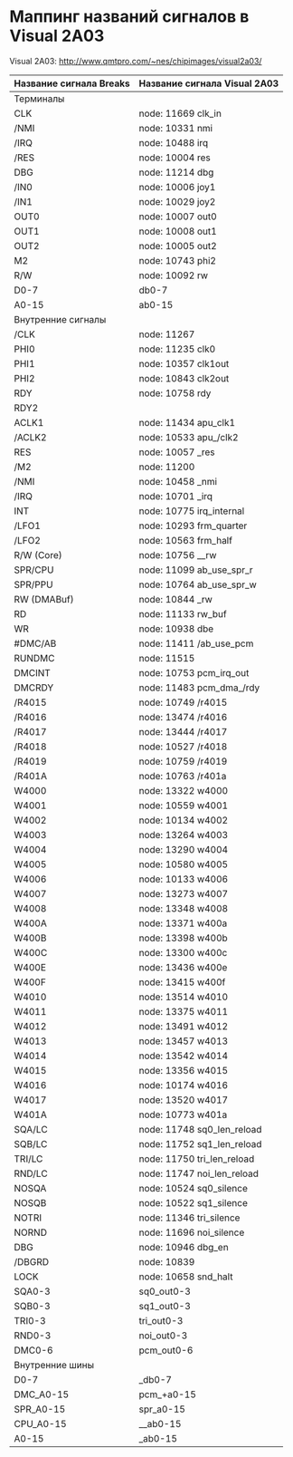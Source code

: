 # Маппинг названий сигналов в Visual 2A03

Visual 2A03: http://www.qmtpro.com/~nes/chipimages/visual2a03/

|Название сигнала Breaks|Название сигнала Visual 2A03|
|---|---|
|Терминалы||
|CLK|node: 11669 clk_in|
|/NMI|node: 10331 nmi|
|/IRQ|node: 10488 irq|
|/RES|node: 10004 res|
|DBG|node: 11214 dbg|
|/IN0|node: 10006 joy1|
|/IN1|node: 10029 joy2|
|OUT0|node: 10007 out0|
|OUT1|node: 10008 out1|
|OUT2|node: 10005 out2|
|M2|node: 10743 phi2|
|R/W|node: 10092 rw|
|D0-7|db0-7|
|A0-15|ab0-15|
|Внутренние сигналы||
|/CLK|node: 11267|
|PHI0|node: 11235 clk0|
|PHI1|node: 10357 clk1out|
|PHI2|node: 10843 clk2out|
|RDY|node: 10758 rdy|
|RDY2| |
|ACLK1|node: 11434 apu_clk1|
|/ACLK2|node: 10533 apu_/clk2|
|RES|node: 10057 _res|
|/M2|node: 11200|
|/NMI|node: 10458 _nmi|
|/IRQ|node: 10701 _irq|
|INT|node: 10775 irq_internal|
|/LFO1|node: 10293 frm_quarter|
|/LFO2|node: 10563 frm_half|
|R/W (Core)|node: 10756 __rw|
|SPR/CPU|node: 11099 ab_use_spr_r|
|SPR/PPU|node: 10764 ab_use_spr_w|
|RW (DMABuf)|node: 10844 _rw|
|RD|node: 11133 rw_buf|
|WR|node: 10938 dbe|
|#DMC/AB|node: 11411 /ab_use_pcm|
|RUNDMC|node: 11515|
|DMCINT|node: 10753 pcm_irq_out|
|DMCRDY|node: 11483 pcm_dma_/rdy|
|/R4015|node: 10749 /r4015|
|/R4016|node: 13474 /r4016|
|/R4017|node: 13444 /r4017|
|/R4018|node: 10527 /r4018|
|/R4019|node: 10759 /r4019|
|/R401A|node: 10763 /r401a|
|W4000|node: 13322 w4000|
|W4001|node: 10559 w4001|
|W4002|node: 10134 w4002|
|W4003|node: 13264 w4003|
|W4004|node: 13290 w4004|
|W4005|node: 10580 w4005|
|W4006|node: 10133 w4006|
|W4007|node: 13273 w4007|
|W4008|node: 13348 w4008|
|W400A|node: 13371 w400a|
|W400B|node: 13398 w400b|
|W400C|node: 13300 w400c|
|W400E|node: 13436 w400e|
|W400F|node: 13415 w400f|
|W4010|node: 13514 w4010|
|W4011|node: 13375 w4011|
|W4012|node: 13491 w4012|
|W4013|node: 13457 w4013|
|W4014|node: 13542 w4014|
|W4015|node: 13356 w4015|
|W4016|node: 10174 w4016|
|W4017|node: 13520 w4017|
|W401A|node: 10773 w401a|
|SQA/LC|node: 11748 sq0_len_reload|
|SQB/LC|node: 11752 sq1_len_reload|
|TRI/LC|node: 11750 tri_len_reload|
|RND/LC|node: 11747 noi_len_reload|
|NOSQA|node: 10524 sq0_silence|
|NOSQB|node: 10522 sq1_silence|
|NOTRI|node: 11346 tri_silence|
|NORND|node: 11696 noi_silence|
|DBG|node: 10946 dbg_en|
|/DBGRD|node: 10839|
|LOCK|node: 10658 snd_halt|
|SQA0-3|sq0_out0-3|
|SQB0-3|sq1_out0-3|
|TRI0-3|tri_out0-3|
|RND0-3|noi_out0-3|
|DMC0-6|pcm_out0-6|
|Внутренние шины||
|D0-7|_db0-7|
|DMC_A0-15|pcm_+a0-15|
|SPR_A0-15|spr_a0-15|
|CPU_A0-15|__ab0-15|
|A0-15|_ab0-15|
